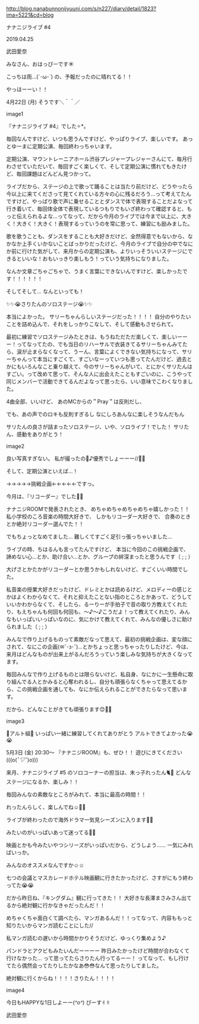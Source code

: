 http://blog.nanabunnonijyuuni.com/s/n227/diary/detail/1823?ima=5221&cd=blog






ナナニジライブ #4

2019.04.25

武田愛奈



みなさん、おはっぴーです☀️


こっちは雨…(´･ω･`)
の、予報だったのに晴れてる！！


やっほーーい！！






4月22日 (月)
そうです＼＾＾／

image1




『ナナニジライブ #4』でした✧︎*。







毎回なんですけど、いつも思うんですけど、やっぱりライブ、楽しいです。
あっとゆーまに定期公演、毎回終わっちゃいます。







定期公演、マウントレーニアホール渋谷プレジャープレジャーさんにて、毎月行わさせていただいて、毎回すごく楽しくて、そして定期公演に慣れてもきたけど、毎回課題はどんどん見つかって。


ライブだから、ステージの上で歌って踊ることは当たり前だけど、どうやったら今以上に来てくださって見てくれている方々の心に残るだろう…って考えてたんですけど、やっぱり歌で声に乗せることとダンスで体で表現することだよなって行き着いて、毎回体全体で表現しているつもりでもいざ終わって確認すると、もっと伝えられるよな…ってなって、だから今月のライブでは今まで以上に、大きく！大きく！大きく！表現するっていうのを常に思って、練習にも励みました。


歌を歌うことも、ダンスをすることも大好きだけど、全然得意でもないから、なかなか上手くいかないことばっかりだったけど、今月のライブで自分の中でなにか前に行けた気がして、来月からの定期公演も、よりいっそういいステージにできるといいな！おもいっきり楽しもう！っていう気持ちになりました。





なんか文章ごちゃごちゃで、うまく言葉にできないんですけど、楽しかったです！！！！！！








そしてそして…
なんといっても！


✨✨😭さりたんのソロステージ😭✨✨


本当によかった。
サリーちゃんらしいステージだった！！！！
自分のやりたいことを詰め込んで、それをしっかりこなして、そして感動もさせられて。


最初に練習でソロステージみたときは、もうねただただ楽しくて、楽しいーーー！ってなってたの、でも当日のリハーサルで衣装きてるサリーちゃんみてたら、涙が止まらなくなって、うーん、言葉によくできない気持ちになって、サリーちゃんって本当にすごくて、すごいなーっていつも思ってたんだけど、過去とかにもいろんなこと乗り越えて、今のサリーちゃんがいて、とにかくサリたんはすごい。って改めて思って、そんな人に出会えたこともすごいのに、こうやって同じメンバーで活動できてるんだよなって思ったら、いい意味でこわくなりました。




4曲全部、いいけど、
あのMCからの＂Pray＂は反則だし、


でも、あの声でのロキも反則すぎるし
なにしろあんなに楽しそうなんだもん




サリたんの良さが詰まったソロステージ、いや、ソロライブ！でした！
サリたん、感動をありがとう！

image2




良い写真すぎない。
私が撮ったの🌸♪優秀でしょーーー//💓💓











そして、定期公演といえば…！


→→→→→挑戦企画←←←←←ですっ。


今月は、『リコーダー』でした🥳🥳


ナナニジROOMで発表されたとき、
めちゃめちゃめちゃめちゃ嬉しかった！！
私小学校のころ音楽の時間大好きで、
しかもリコーダー大好きで、
合奏のときとか絶対リコーダー選んでた！！


でもちょっとなめてました…
難しくてすごく足引っ張っちゃいました…


ライブの時、ちはるんも言ってたんですけど、
本当に今回のこの挑戦企画で、諦めない心…とか、助け合い…とか、グループの絆深まったと思うんです（ ; ; ）


大げさとかたかがリコーダーとか思うかもしれないけど、すごくいい時間でした。


私音楽の授業大好きだったけど、ドレミとかは読めるけど、メロディーの感じとかはよくわからなくて、それと抑えたことない指のところとかあって、どうしていいかわからなくて、そしたら、るーりーが手拍子で音の取り方教えてくれたり、もえちゃんも何回も何回も、〜♪〜♪こうだよ！って教えてくれたり、みんなもいっぱいいっぱいなのに、気にかけて教えてくれて、みんなの優しさに助けられました（ ; ; ）






みんなで作り上げるものって素敵だなって思えて、最初の挑戦企画は、変な顔にされて、なにこの企画(ㆀ˘･з･˘)…とかちょっと思っちゃったりしたけど、今は、来月はどんなものが出来上がるんだろうっていう楽しみな気持ちが大きくなってます。


毎回みんなで作り上げるものとは限らないけど、私自身、なにかに一生懸命に取り組んでる人とかみると心奪われるし、自分も頑張らなくちゃって思えてるから、この挑戦企画を通しても、なにか伝えられることができたらなって思います。


だから、どんなことがきても頑張ります😊🌈✨


image3



🎺アルト組🎺
いっぱい一緒に練習してくれてありがとう
アルトできてよかった😭😭





5月3日 (金) 20:30〜
『ナナニジROOM』も、ぜひ！！
遊びにきてください(((o(*ﾟ▽ﾟ*)o)))





来月、ナナニジライブ #5 のソロコーナーの担当は、末っ子れったん🐈🎀
どんなステージになるか、楽しみ！！

毎回みんなの素敵なところがみれて、本当に最高の時間！！

れったんらしく、楽しんでね☺️💓💓











ライブが終わったので海外ドラマ一気見シーズンに入ります💛💛

みたいのがいっぱいあって迷ってる🤭🤭

映画とかも今みたいやつシリーズがいっぱいだから、どうしよう……
一気にみればいっか。

みんなのオススメなんですか☺️☺️






七つの会議とマスカレードホテル映画観に行きたかったけど、さすがにもう終わってた😭😭

だから昨日ね、『キングダム』観に行ってきた！！
大好きな長澤まさみさん出てるから絶対観に行かなきゃだったんだ！！

めちゃくちゃ面白くて調べたら、マンガあるんだ！！ってなって、内容ももっと知りたいからマンガ読むことにした//

私マンガ読むの遅いから時間かかりそうだけど、ゆっくり集めよう♪






パンドラとアクビもみたいんだーーーー
昨日みたかったけど時間が合わなくて行けなかった…
って思ってたらさりたん行ってるーー！
ってなって、もし行けてたら偶然会ってたりしたかなあ😳😳なんて思ったりしてました。

絶対観に行くからね！！！！さりたん！！！！










image4




今日もHAPPYな1日しよーー(*^o^*)
ぴーす✌︎✌︎


武田愛奈 
